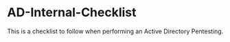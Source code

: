 # AD-Internal-Checklist
This is a checklist to follow when performing an Active Directory Pentesting.
